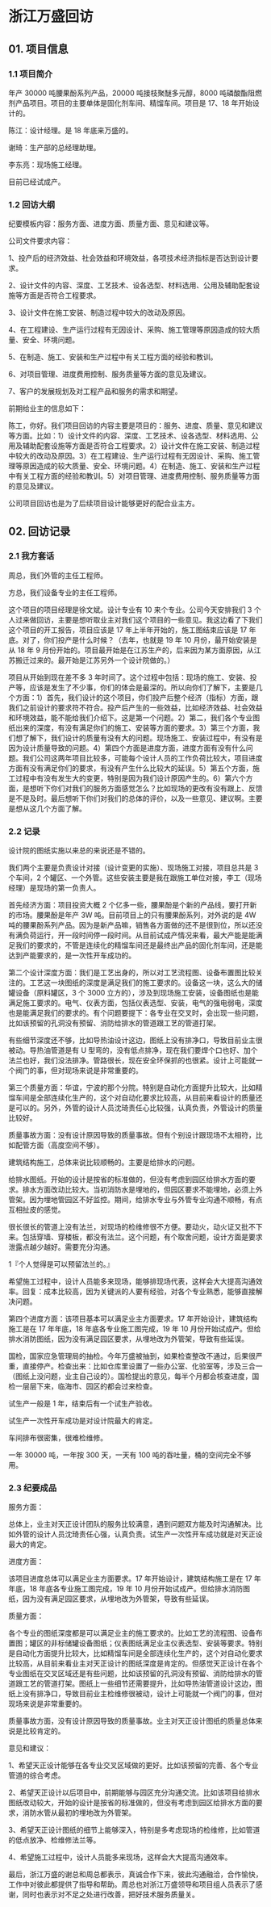# 浙江万盛回访

## 01. 项目信息

### 1.1 项目简介

年产 30000 吨腰果酚系列产品，20000 吨接枝聚醚多元醇，8000 吨磷酸酯阻燃剂产品项目。项目的主要单体是固化剂车间、精馏车间。项目是 17、18 年开始设计的。

陈江：设计经理。是 18 年底来万盛的。

谢琦：生产部的总经理助理。

李东亮：现场施工经理。

目前已经试成产。

### 1.2 回访大纲

纪要模板内容：服务方面、进度方面、质量方面、意见和建议等。

公司文件要求内容：

1、投产后的经济效益、社会效益和环境效益，各项技术经济指标是否达到设计要求。

2、设计文件的内容、深度、工艺技术、设各选型、材料选用、公用及辅助配套设施等方面是否符合工程要求。

3、设计文件在施工安装、制造过程中较大的改动及原因。

4、在工程建设、生产运行过程有无因设计、采购、施工管理等原因造成的较大质量、安全、环境问题。

5、在制造、施工、安装和生产过程中有关工程方面的经验和教训。

6、对项目管理、进度费用控制、服务质量等方面的意见及建议。

7、客户的发展规划及对工程产品和服务的需求和期望。

前期给业主的信息如下：

陈工，你好。我们项目回访的内容主要是项目的：服务、进度、质量、意见和建议等方面。比如：1）设计文件的内容、深度、工艺技术、设各选型、材料选用、公用及辅助配套设施等方面是否符合工程要求。2）设计文件在施工安装、制造过程中较大的改动及原因。3）在工程建设、生产运行过程有无因设计、采购、施工管理等原因造成的较大质量、安全、环境问题。4）在制造、施工、安装和生产过程中有关工程方面的经验和教训。5）对项目管理、进度费用控制、服务质量等方面的意见及建议。

公司项目回访也是为了后续项目设计能够更好的配合业主方。

## 02. 回访记录

### 2.1 我方套话

周总，我们外管的主任工程师。

方总，我们设备专业的主任工程师。

这个项目的项目经理是徐文斌。设计专业有 10 来个专业。公司今天安排我们 3 个人过来做回访，主要是想听取业主对我们这个项目的一些意见。我这边看了下我们这个项目的开工报告，项目应该是 17 年上半年开始的，施工图结束应该是 17 年底。对了，你们投产是什么时候？（去年，也就是 19 年 10 月份，最开始安装是从 18 年 9 月份开始的。项目最开始是在江苏生产的，后来因为某方面原因，从江苏搬迁过来的。最开始是江苏另外一个设计院做的。）

项目从开始到现在差不多 3 年时间了。这个过程中包括：现场的施工、安装、投产等，应该是发生了不少事，你们的体会是最深的。所以向你们了解下，主要是几个方面：1）首先，我们设计的这个项目，你们投产后整个经济（指标）方面，跟我们之前设计的要求符不符合。投产后产生的一些效益，比如经济效益、社会效益和环境效益，能不能给我们介绍下。这是第一个问题。2）第二，我们各个专业图纸出来的深度，有没有满足你们的施工、安装等方面的要求。3）第三个方面，我们想了解下，我们设计的质量有没有大的问题。现场施工、安装过程中，有没有是因为设计质量导致的问题。4）第四个方面是进度方面，进度方面有没有什么问题。我们公司这两年项目比较多，可能每个设计人员的工作负荷比较大，项目进度方面有没有满足你们的要求，有没有产生什么比较大的延误。5）第五个方面，施工过程中有没有发生大的变更，特别是因为我们设计原因产生的。6）第六个方面，是想听下你们对我们的服务方面感觉怎么？比如现场的更改有没有跟上、反馈是不是及时。最后想听下你们对我们的总体的评价，以及一些意见、建议啊。主要是想从这几个方面了解。

### 2.2 记录

设计院的图纸实施以来总的来说还是不错的。

我们两个主要是负责设计对接（设计变更的实施）、现场施工对接，项目总共是 3 个车间，2 个罐区、一个外管。这些安装主要是我在跟施工单位对接，李工（现场经理）是现场的第一负责人。

首先经济方面：项目投资大概 2 个亿多一些，腰果酚是个新的产品线，要打开新的市场。腰果酚是年产 3W 吨。目前项目上的只有腰果酚系列，对外说的是 4W 吨的腰果酚系列产品。因为是新产品嘛，销售各方面做的还不是很到位，所以还没有满负荷运行，开一段时间停一段时间。从目前试成产情况来看，最大产能是能满足我们的要求的，不管是连续化的精馏车间还是最终出产品的固化剂车间，还是能达到产能要求的，是一次性开车成功的。

第二个设计深度方面：我们是工艺出身的，所以对工艺流程图、设备布置图比较关注的。工艺这一块图纸的深度是满足我们的施工要求的。设备这一块，这么大的储罐设备（原料罐区，3 个 3000 立方的），涉及到现场施工安装，设备图纸也是能满足施工要求的。电气、仪表方面，包括仪表选型、安装，电气的强电弱电，深度也是能满足我们的要求的。有个问题要提下：各专业在交叉时，会出现一些问题，比如该预留的孔洞没有预留、消防给排水的管道跟工艺的管道打架。

有些细节深度还不够，比如导热油设计这边，图纸上没有排净口，导致目前业主很被动。导热油管道是有 U 型弯的，没有低点排净，现在我们要焊个口也好、加个法兰也好，我们没法排净。管路很长，现在安全环保抓的也很紧。设计上可能就一个阀门的事，但对现场来说是非常重要的。

第三个质量方面：华谊，宁波的那个分院。特别是自动化方面提升比较大，比如精馏车间是全部连续化生产的，这个对自动化要求比较高，从目前来看设计的质量还是可以的。另外，外管的设计人员沈琦责任心比较强，认真负责，外管设计的质量比较好。

质量事故方面：没有设计原因导致的质量事故。但有个别设计跟现场不太相符，比如配管方面（高度空间不够）。

建筑结构施工，总体来说比较顺畅的。主要是给排水的问题。

给排水图纸。开始的设计是按省的标准做的，但没有考虑到园区给排水方面的要求。排水方面改动比较大。当初消防水是埋地的，但园区要求不能埋地，必须上外管架。因为埋地管园区不好监控。期间，给排水专业与外管专业沟通不顺畅，有点互相扯皮的感觉。

很长很长的管道上没有法兰，对现场的检维修很不方便。要动火，动火证又批不下来。包括穿墙、穿楼板，都没有法兰。这个问题，有个取舍问题，设计方面是要求泄露点越少越好。需要充分沟通。

1『个人觉得是可以预留法兰的。』

希望施工过程中，设计人员能多来现场，能够排现场代表，这样会大大提高沟通效率。回复：成本比较高，因为关键派的人要有经验，对各个专业熟悉，能够直接解决问题。

第四个进度方面：该项目基本可以满足业主方面要求。17 年开始设计，建筑结构施工是在 17 年年底，18 年底各专业施工图完成，19 年 10 月份开始试成产。但给排水消防图纸，因为没有满足园区要求，从埋地改为外管架，导致有些延误。

国检，国家应急管理局的抽检。今年万盛被抽到，如果检查整改不通过，后果很严重，直接停产。检查出来：比如仓库里设置了一些办公室、化验室等，涉及三合一（图纸上没问题，业主自己设的）。国检提出的意见，每半个月都会核查进度，国检一层层下来，临海市、园区的都会过来检查。

试生产一般是 1 年，结束后有一个试生产验收。

试生产一次性开车成功是对设计院最大的肯定。

车间排布很密集，很难检维修。

一年 30000 吨，一年按 300 天，一天有 100 吨的吞吐量，桶的空间完全不够用。

### 2.3 纪要成品

服务方面：

总体上，业主对天正设计团队的服务比较满意，遇到问题双方能及时沟通解决。比如外管的设计人员沈琦责任心强，认真负责。试生产一次性开车成功就是对天正设最大的肯定。

进度方面：

该项目进度总体可以满足业主方面要求。17 年开始设计，建筑结构施工是在 17 年年底，18 年底各专业施工图完成，19 年 10 月份开始试成产。但给排水消防图纸，因为没有满足园区要求，从埋地改为外管架，导致有些延误。

质量方面：

各个专业的图纸深度都是可以满足业主的施工要求的。比如工艺的流程图、设备布置图；罐区的非标储罐设备图纸；仪表图纸满足业主仪表选型、安装等要求。特别是自动化方面提升比较大，比如精馏车间是全部连续化生产的，这个对自动化要求比较高，从目前来看业主对天正设计的图纸深度是肯定的。但感觉天正设计在各个专业图纸在交叉区域还是有些问题，比如该预留的孔洞没有预留、消防给排水的管道跟工艺的管道打架。图纸上一些细节还需要提升，比如导热油管道设计这边，图纸上没有排净口，导致目前业主检维修很被动，设计上可能就一个阀门的事，但对现场来说是非常重要的。

质量事故方面，没有设计原因导致的质量事故。业主对天正设计图纸的质量总体来说是比较肯定的。

意见和建议：

1、希望天正设计能够在各专业交叉区域做的更好。比如该预留的完善、各个专业管道的综合考虑。

2、希望天正设计以后项目中，前期能够与园区充分沟通交流。比如该项目给排水图纸改动较大，开始的设计是按省的标准做的，但没有考虑到园区给排水方面的要求，消防水管从最初的埋地改为外管架。

3、希望天正设计图纸的细节上能够深入，特别是多考虑现场的检维修，比如管道的低点放净、检维修法兰等。

4、希望施工过程中，设计人员能多来现场，这样会大大提高沟通效率。

最后，浙江万盛的谢总和周总都表示，真诚合作下来，彼此沟通融洽，合作愉快，工作中对彼此都提供了指导和帮助。周总也对浙江万盛领导和项目组人员表示了感谢，同时也表示对不足之处进行改善，把好技术服务质量关。

